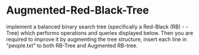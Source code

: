 # Augmented-Red-Black-Tree
implement a balanced binary search tree (specifically a Red-Black (RB) - -Tree) which performs operations and queries displayed below. Then you are required to improve it by augmenting the tree structure, insert each line in “people.txt” to both RB-Tree and Augmented RB-tree.
